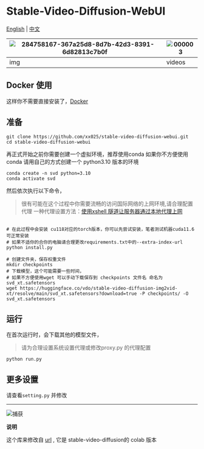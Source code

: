 # Stable-Video-Diffusion-WebUI


[English](README.md) | [中文](README_zh.md)



|![284758167-367a25d8-8d7b-42d3-8391-6d82813c7b0f](https://github.com/xx025/stable-video-diffusion-webui/assets/71559822/00a0be47-a6e6-4c77-9bbc-ff8b5d899cfe) |![000003](https://github.com/xx025/stable-video-diffusion-webui/assets/71559822/8f53ac31-04fe-4e78-bbe0-625e690267cc) |
|---------------------------------|----------------------------------|
| img                     | videos                      |



## Docker 使用

这样你不需要直接安装了，[Docker](https://www.codewithgpu.com/i/xx025/stable-video-diffusion-webui/stable-video-diffusion-webui)



## 准备



```shelll
git clone https://github.com/xx025/stable-video-diffusion-webui.git
cd stable-video-diffusion-webui
```
再正式开始之前你需要创建一个虚拟环境，推荐使用conda
如果你不方便使用 conda 请用自己的方式创建一个 python3.10 版本的环境

```shell
conda create -n svd python=3.10 
conda activate svd
```

然后依次执行以下命令，
> 很有可能在这个过程中你需要流畅的访问国际网络的上网环境,请合理配置代理
> 一种代理设置方法：[使用xshell 隧道让服务器通过本地代理上网](https://github.com/xx025/stable-video-diffusion-webui/wiki/%E4%BD%BF%E7%94%A8xshell-%E9%9A%A7%E9%81%93%E8%AE%A9%E6%9C%8D%E5%8A%A1%E5%99%A8%E9%80%9A%E8%BF%87%E6%9C%AC%E5%9C%B0%E4%BB%A3%E7%90%86%E4%B8%8A%E7%BD%91)

```shell

# 在此过程中会安装 cu118对应的torch版本，你可以先尝试安装，笔者测试机器cuda11.6 可正常安装 
# 如果不适你的合你的电脑请合理更改requirements.txt中的--extra-index-url
python install.py

# 创建文件夹，保存权重文件
mkdir checkpoints 
# 下载模型，这个可能需要一些时间，
# 如果不方便使用wget 可以手动下载保存到 checkpoints 文件名 命名为 svd_xt.safetensors
wget https://huggingface.co/vdo/stable-video-diffusion-img2vid-xt/resolve/main/svd_xt.safetensors?download=true -P checkpoints/ -O svd_xt.safetensors
```

## 运行

在首次运行时，会下载其他的模型文件，

> 请为合理设置系统设置代理或修改proxy.py 的代理配置

```shell
python run.py
```

## 更多设置

请查看`setting.py` 并修改


---

![捕获](https://github.com/xx025/stable-video-diffusion-webui/assets/71559822/01750957-a9b4-4d28-9938-578336c2fa90)


**说明**

这个库来修改自 [url](https://github.com/mkshing/notebooks/blob/main/stable_video_diffusion_img2vid.ipynb)  , 它是 stable-video-diffusion的 colab 版本

